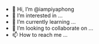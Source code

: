 - 👋 Hi, I’m @iampiyaphong
- 👀 I’m interested in ...
- 🌱 I’m currently learning ...
- 💞️ I’m looking to collaborate on ...
- 📫 How to reach me ...

<!---
iampiyaphong/iampiyaphong is a ✨ special ✨ repository because its `README.md` (this file) appears on your GitHub profile.
You can click the Preview link to take a look at your changes.
--->
